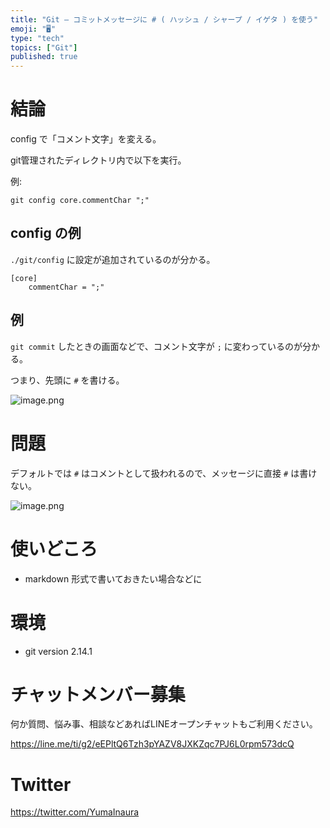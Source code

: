 ```yaml
---
title: "Git — コミットメッセージに # ( ハッシュ / シャープ / イゲタ ) を使う"
emoji: "🖥"
type: "tech"
topics: ["Git"]
published: true
---
```


# 結論

config で「コメント文字」を変える。

git管理されたディレクトリ内で以下を実行。

例:

`git config core.commentChar ";"`

## config の例

`./git/config` に設定が追加されているのが分かる。

```
[core]
	commentChar = ";"
```

## 例

`git commit` したときの画面などで、コメント文字が `;` に変わっているのが分かる。

つまり、先頭に `#` を書ける。

![image.png](https://qiita-image-store.s3.amazonaws.com/0/89618/2c120e3a-4b02-8b9c-028a-858987b8ed48.png)



# 問題

デフォルトでは `#` はコメントとして扱われるので、メッセージに直接 `#` は書けない。

![image.png](https://qiita-image-store.s3.amazonaws.com/0/89618/aa022c42-51f7-c084-cb65-27cea050c080.png)

# 使いどころ

- markdown 形式で書いておきたい場合などに
 
# 環境

- git version 2.14.1









<!-- Update From Qiita API -->

# チャットメンバー募集


何か質問、悩み事、相談などあればLINEオープンチャットもご利用ください。

https://line.me/ti/g2/eEPltQ6Tzh3pYAZV8JXKZqc7PJ6L0rpm573dcQ





# Twitter


https://twitter.com/YumaInaura


<!-- Update From Qiita API -->



